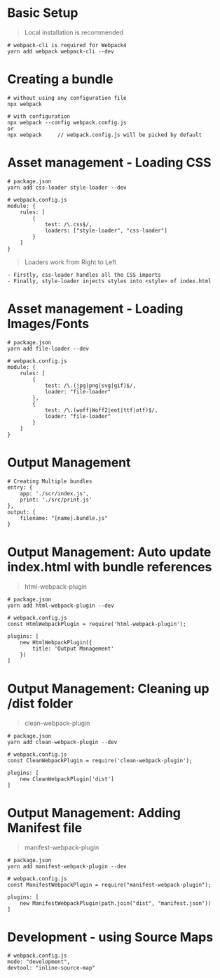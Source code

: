# Basic Setup

> Local installation is recommended

```
# webpack-cli is required for Webpack4
yarn add webpack webpack-cli --dev
```

# Creating a bundle

```
# without using any configuration file
npx webpack
```

```
# with configuration
npx webpack --config webpack.config.js
or
npx webpack     // webpack.config.js will be picked by default
```

# Asset management - Loading CSS

```
# package.json
yarn add css-loader style-loader --dev

# webpack.config.js
module: {
    rules: [
        {
            test: /\.css$/,
            loaders: ["style-loader", "css-loader"]
        }
    ]
}
```

> Loaders work from Right to Left

```
- Firstly, css-loader handles all the CSS imports
- Finally, style-loader injects styles into <style> of index.html
```

# Asset management - Loading Images/Fonts

```
# package.json
yarn add file-loader --dev

# webpack.config.js
module: {
    rules: [
        {
            test: /\.(jpg|png|svg|gif)$/,
            loader: "file-loader"
        },
        {
            test: /\.(woff|Woff2|eot|ttf|otf)$/,
            loader: "file-loader"
        }
    ]
}
```

# Output Management

```
# Creating Multiple bundles
entry: {
    app: './scr/index.js',
    print: './src/print.js'
},
output: {
    filename: "[name].bundle.js"
}
```

# Output Management: Auto update index.html with bundle references

> html-webpack-plugin

```
# package.json
yarn add html-webpack-plugin --dev
```

```
# webpack.config.js
const HtmlWebpackPlugin = require('html-webpack-plugin');

plugins: [
    new HtmlWebpackPlugin({
        title: 'Output Management'
    })
]
```

# Output Management: Cleaning up /dist folder

> clean-webpack-plugin

```
# package.json
yarn add clean-webpack-plugin --dev
```

```
# webpack.config.js
const CleanWebpackPlugin = require('clean-webpack-plugin');

plugins: [
    new CleanWebpackPlugin['dist']
]
```

# Output Management: Adding Manifest file

> manifest-webpack-plugin

```
# package.json
yarn add manifest-webpack-plugin --dev
```

```
# webpack.config.js
const ManifestWebpackPlugin = require("manifest-webpack-plugin");

plugins: [
    new ManifestWebpackPlugin(path.join("dist", "manifest.json"))
]
```

# Development - using Source Maps

```
# webpack.config.js
mode: "development",
devtool: "inline-source-map"
```
